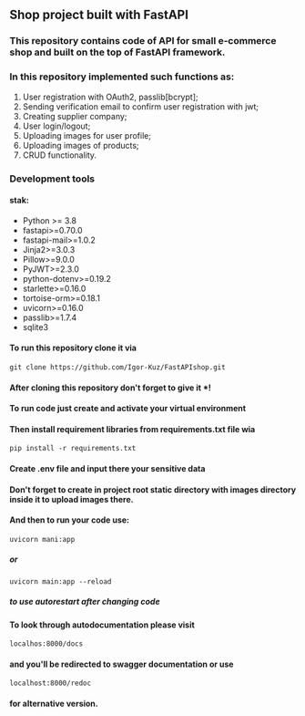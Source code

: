 ## Shop project built with FastAPI 
### This repository contains code of API for small e-commerce shop and built on the top of FastAPI framework.
### In this repository implemented such functions as:
   1) User registration with OAuth2, passlib[bcrypt];
   2) Sending verification email to confirm user registration with jwt;
   3) Creating supplier company;
   4) User login/logout;
   5) Uploading images for user profile;
   6) Uploading images of products;
   7) CRUD functionality.
   
### Development tools
#### stak:
- Python >= 3.8
- fastapi>=0.70.0
- fastapi-mail>=1.0.2
- Jinja2>=3.0.3
- Pillow>=9.0.0
- PyJWT>=2.3.0
- python-dotenv>=0.19.2
- starlette>=0.16.0
- tortoise-orm>=0.18.1
- uvicorn>=0.16.0
- passlib>=1.7.4
- sqlite3
#### To run this repository clone it via
    git clone https://github.com/Igor-Kuz/FastAPIshop.git   
#### After cloning this repository don't forget to give it *!
#### To run code just create and activate your virtual environment
#### Then install requirement libraries from requirements.txt file wia
    pip install -r requirements.txt
#### Create .env file and input there your sensitive data
#### Don't forget to create in project root static directory with images directory inside it to upload images there.
#### And then to run your code use:
    uvicorn mani:app
##### or
    uvicorn main:app --reload
##### to use autorestart after changing code
#### To look through autodocumentation please visit
    localhos:8000/docs 
#### and you'll be redirected to swagger documentation or use 
    localhost:8000/redoc 
#### for alternative version.